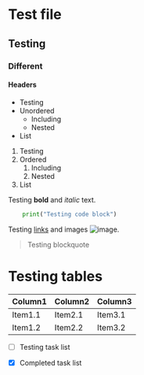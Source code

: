 # Test file

## Testing
### Different
#### Headers

- Testing
- Unordered
  - Including
  - Nested
- List

1. Testing
2. Ordered
   1. Including
   2. Nested
3. List

Testing **bold** and *italic* text.

```python
    print("Testing code block")
```

Testing [links](https://www.google.com) and images ![image](https://www.google.com/images/branding/googlelogo/1x/googlelogo_color_272x92dp.png).

> Testing blockquote

# Testing tables

| Column1    | Column2    | Column3    |
|---------------- | --------------- | --------------- |
| Item1.1    | Item2.1    | Item3.1    |
| Item1.2    | Item2.2    | Item3.2    |

- [ ] Testing task list
- [x] Completed task list


